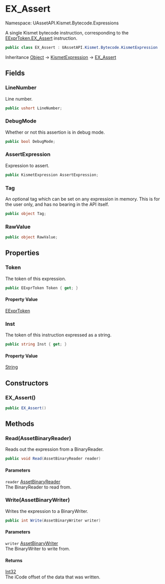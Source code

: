 # EX_Assert

Namespace: UAssetAPI.Kismet.Bytecode.Expressions

A single Kismet bytecode instruction, corresponding to the [EExprToken.EX_Assert](./uassetapi.kismet.bytecode.eexprtoken.md#ex_assert) instruction.

```csharp
public class EX_Assert : UAssetAPI.Kismet.Bytecode.KismetExpression
```

Inheritance [Object](https://docs.microsoft.com/en-us/dotnet/api/system.object) → [KismetExpression](./uassetapi.kismet.bytecode.kismetexpression.md) → [EX_Assert](./uassetapi.kismet.bytecode.expressions.ex_assert.md)

## Fields

### **LineNumber**

Line number.

```csharp
public ushort LineNumber;
```

### **DebugMode**

Whether or not this assertion is in debug mode.

```csharp
public bool DebugMode;
```

### **AssertExpression**

Expression to assert.

```csharp
public KismetExpression AssertExpression;
```

### **Tag**

An optional tag which can be set on any expression in memory. This is for the user only, and has no bearing in the API itself.

```csharp
public object Tag;
```

### **RawValue**

```csharp
public object RawValue;
```

## Properties

### **Token**

The token of this expression.

```csharp
public EExprToken Token { get; }
```

#### Property Value

[EExprToken](./uassetapi.kismet.bytecode.eexprtoken.md)<br>

### **Inst**

The token of this instruction expressed as a string.

```csharp
public string Inst { get; }
```

#### Property Value

[String](https://docs.microsoft.com/en-us/dotnet/api/system.string)<br>

## Constructors

### **EX_Assert()**

```csharp
public EX_Assert()
```

## Methods

### **Read(AssetBinaryReader)**

Reads out the expression from a BinaryReader.

```csharp
public void Read(AssetBinaryReader reader)
```

#### Parameters

`reader` [AssetBinaryReader](./uassetapi.assetbinaryreader.md)<br>
The BinaryReader to read from.

### **Write(AssetBinaryWriter)**

Writes the expression to a BinaryWriter.

```csharp
public int Write(AssetBinaryWriter writer)
```

#### Parameters

`writer` [AssetBinaryWriter](./uassetapi.assetbinarywriter.md)<br>
The BinaryWriter to write from.

#### Returns

[Int32](https://docs.microsoft.com/en-us/dotnet/api/system.int32)<br>
The iCode offset of the data that was written.

